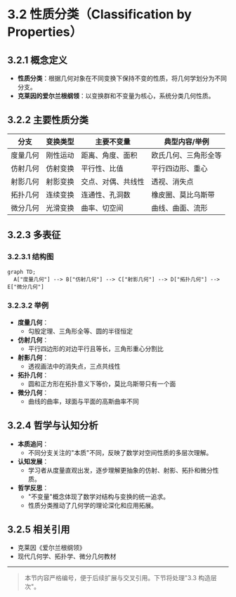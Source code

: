 # 3.2 性质分类（Classification by Properties）

## 3.2.1 概念定义

- **性质分类**：根据几何对象在不同变换下保持不变的性质，将几何学划分为不同分支。
- **克莱因的爱尔兰根纲领**：以变换群和不变量为核心，系统分类几何性质。

## 3.2.2 主要性质分类

| 分支         | 变换类型         | 主要不变量           | 典型内容/举例           |
|--------------|------------------|----------------------|------------------------|
| 度量几何     | 刚性运动         | 距离、角度、面积     | 欧氏几何、三角形全等   |
| 仿射几何     | 仿射变换         | 平行性、比值         | 平行四边形、重心       |
| 射影几何     | 射影变换         | 交点、对偶、共线性   | 透视、消失点           |
| 拓扑几何     | 连续变换         | 连通性、孔洞数       | 橡皮圈、莫比乌斯带     |
| 微分几何     | 光滑变换         | 曲率、切空间         | 曲线、曲面、流形       |

## 3.2.3 多表征

### 3.2.3.1 结构图

```mermaid
graph TD;
  A["度量几何"] --> B["仿射几何"] --> C["射影几何"] --> D["拓扑几何"] --> E["微分几何"]
```

### 3.2.3.2 举例

- **度量几何**：
  - 勾股定理、三角形全等、圆的半径恒定
- **仿射几何**：
  - 平行四边形的对边平行且等长，三角形重心分割比
- **射影几何**：
  - 透视画法中的消失点，三点共线性
- **拓扑几何**：
  - 圆和正方形在拓扑意义下等价，莫比乌斯带只有一个面
- **微分几何**：
  - 曲线的曲率，球面与平面的高斯曲率不同

## 3.2.4 哲学与认知分析

- **本质追问**：
  - 不同分支关注的"本质"不同，反映了数学对空间性质的多层次理解。
- **认知发展**：
  - 学习者从度量直观出发，逐步理解更抽象的仿射、射影、拓扑和微分性质。
- **哲学反思**：
  - "不变量"概念体现了数学对结构与变换的统一追求。
  - 性质分类推动了几何学的理论深化和应用拓展。

## 3.2.5 相关引用

- 克莱因《爱尔兰根纲领》
- 现代几何学、拓扑学、微分几何教材

---

> 本节内容严格编号，便于后续扩展与交叉引用。下节将处理"3.3 构造层次"。
